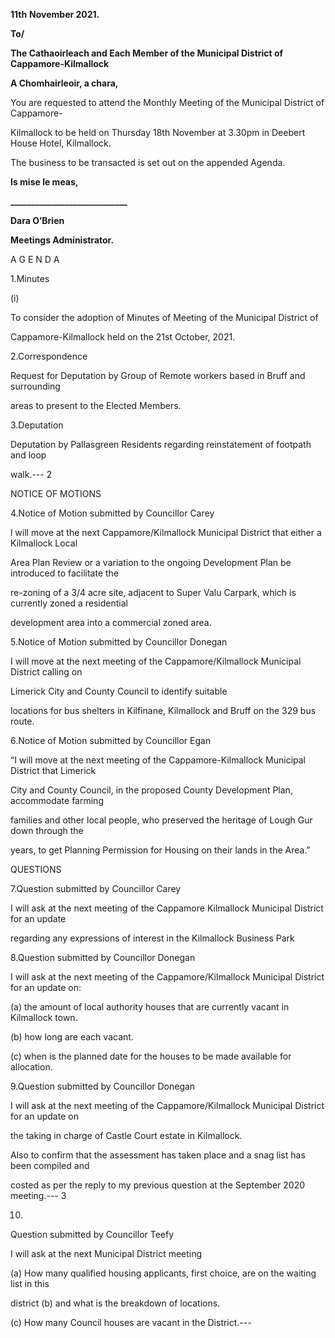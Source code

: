 **11th** **November 2021.**

**To/**

**The Cathaoirleach and Each Member of the Municipal District of Cappamore-Kilmallock**

**A Chomhairleoir, a chara,**

You are requested to attend the Monthly Meeting of the Municipal District of Cappamore-

Kilmallock to be held on Thursday 18th November at 3.30pm in Deebert House Hotel, Kilmallock.

The business to be transacted is set out on the appended Agenda.

**Is mise le meas,**

**\_\_\_\_\_\_\_\_\_\_\_\_\_\_\_\_\_\_\_\_\_\_\_\_\_\_\_\_**

**Dara O’Brien**

**Meetings Administrator.**

A G E N D A

1.Minutes

(i)

To consider the adoption of Minutes of Meeting of the Municipal District of

Cappamore-Kilmallock held on the 21st October, 2021.

2.Correspondence

Request for Deputation by Group of Remote workers based in Bruff and surrounding

areas to present to the Elected Members.

3.Deputation

Deputation by Pallasgreen Residents regarding reinstatement of footpath and loop

walk.---
2

NOTICE OF MOTIONS

4.Notice of Motion submitted by Councillor Carey

l will move at the next Cappamore/Kilmallock Municipal District that either a Kilmallock Local

Area Plan Review or a variation to the ongoing Development Plan be introduced to facilitate the

re-zoning of a 3/4 acre site, adjacent to Super Valu Carpark, which is currently zoned a residential

development area into a commercial zoned area.

5.Notice of Motion submitted by Councillor Donegan

I will move at the next meeting of the Cappamore/Kilmallock Municipal District calling on

Limerick City and County Council to identify suitable

locations for bus shelters in Kilfinane, Kilmallock and Bruff on the 329 bus route.

6.Notice of Motion submitted by Councillor Egan

“I will move at the next meeting of the Cappamore-Kilmallock Municipal District that Limerick

City and County Council, in the proposed County Development Plan, accommodate farming

families and other local people, who preserved the heritage of Lough Gur down through the

years, to get Planning Permission for Housing on their lands in the Area.”

QUESTIONS

7.Question submitted by Councillor Carey

I will ask at the next meeting of the Cappamore Kilmallock Municipal District for an update

regarding any expressions of interest in the Kilmallock Business Park

8.Question submitted by Councillor Donegan

I will ask at the next meeting of the Cappamore/Kilmallock Municipal District for an update on:

(a) the amount of local authority houses that are currently vacant in Kilmallock town.

(b) how long are each vacant.

(c) when is the planned date for the houses to be made available for allocation.

9.Question submitted by Councillor Donegan

I will ask at the next meeting of the Cappamore/Kilmallock Municipal District for an update on

the taking in charge of Castle Court estate in Kilmallock.

Also to confirm that the assessment has taken place and a snag list has been compiled and

costed as per the reply to my previous question at the September 2020 meeting.---
3

10.

Question submitted by Councillor Teefy

I will ask at the next Municipal District meeting

(a) How many qualified housing applicants, first choice, are on the waiting list in this

district (b) and what is the breakdown of locations.

(c) How many Council houses are vacant in the District.---
